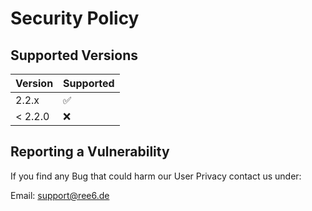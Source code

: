 # Security Policy

## Supported Versions

| Version | Supported          |
|---------| ------------------ |
| 2.2.x   | :white_check_mark: |
| < 2.2.0 | :x:                |

## Reporting a Vulnerability

If you find any Bug that could harm our User Privacy contact us under:

Email: support@ree6.de
